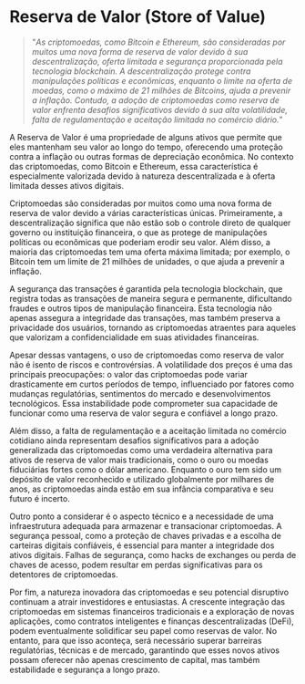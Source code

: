 # Reserva de Valor (Store of Value)

>"*As criptomoedas, como Bitcoin e Ethereum, são consideradas por muitos uma nova forma de reserva de valor devido à sua descentralização, oferta limitada e segurança proporcionada pela tecnologia blockchain. A descentralização protege contra manipulações políticas e econômicas, enquanto o limite na oferta de moedas, como o máximo de 21 milhões de Bitcoins, ajuda a prevenir a inflação. Contudo, a adoção de criptomoedas como reserva de valor enfrenta desafios significativos devido à sua alta volatilidade, falta de regulamentação e aceitação limitada no comércio diário.*"

A Reserva de Valor é uma propriedade de alguns ativos que permite que eles mantenham seu valor ao longo do tempo, oferecendo uma proteção contra a inflação ou outras formas de depreciação econômica. No contexto das criptomoedas, como Bitcoin e Ethereum, essa característica é especialmente valorizada devido à natureza descentralizada e à oferta limitada desses ativos digitais.

Criptomoedas são consideradas por muitos como uma nova forma de reserva de valor devido a várias características únicas. Primeiramente, a descentralização significa que não estão sob o controle direto de qualquer governo ou instituição financeira, o que as protege de manipulações políticas ou econômicas que poderiam erodir seu valor. Além disso, a maioria das criptomoedas tem uma oferta máxima limitada; por exemplo, o Bitcoin tem um limite de 21 milhões de unidades, o que ajuda a prevenir a inflação.

A segurança das transações é garantida pela tecnologia blockchain, que registra todas as transações de maneira segura e permanente, dificultando fraudes e outros tipos de manipulação financeira. Esta tecnologia não apenas assegura a integridade das transações, mas também preserva a privacidade dos usuários, tornando as criptomoedas atraentes para aqueles que valorizam a confidencialidade em suas atividades financeiras.

Apesar dessas vantagens, o uso de criptomoedas como reserva de valor não é isento de riscos e controvérsias. A volatilidade dos preços é uma das principais preocupações: o valor das criptomoedas pode variar drasticamente em curtos períodos de tempo, influenciado por fatores como mudanças regulatórias, sentimentos do mercado e desenvolvimentos tecnológicos. Essa instabilidade pode comprometer sua capacidade de funcionar como uma reserva de valor segura e confiável a longo prazo.

Além disso, a falta de regulamentação e a aceitação limitada no comércio cotidiano ainda representam desafios significativos para a adoção generalizada das criptomoedas como uma verdadeira alternativa para ativos de reserva de valor mais tradicionais, como o ouro ou moedas fiduciárias fortes como o dólar americano. Enquanto o ouro tem sido um depósito de valor reconhecido e utilizado globalmente por milhares de anos, as criptomoedas ainda estão em sua infância comparativa e seu futuro é incerto.

Outro ponto a considerar é o aspecto técnico e a necessidade de uma infraestrutura adequada para armazenar e transacionar criptomoedas. A segurança pessoal, como a proteção de chaves privadas e a escolha de carteiras digitais confiáveis, é essencial para manter a integridade dos ativos digitais. Falhas de segurança, como hacks de exchanges ou perda de chaves de acesso, podem resultar em perdas significativas para os detentores de criptomoedas.

Por fim, a natureza inovadora das criptomoedas e seu potencial disruptivo continuam a atrair investidores e entusiastas. A crescente integração das criptomoedas em sistemas financeiros tradicionais e a exploração de novas aplicações, como contratos inteligentes e finanças descentralizadas (DeFi), podem eventualmente solidificar seu papel como reservas de valor. No entanto, para que isso aconteça, será necessário superar barreiras regulatórias, técnicas e de mercado, garantindo que esses novos ativos possam oferecer não apenas crescimento de capital, mas também estabilidade e segurança a longo prazo.